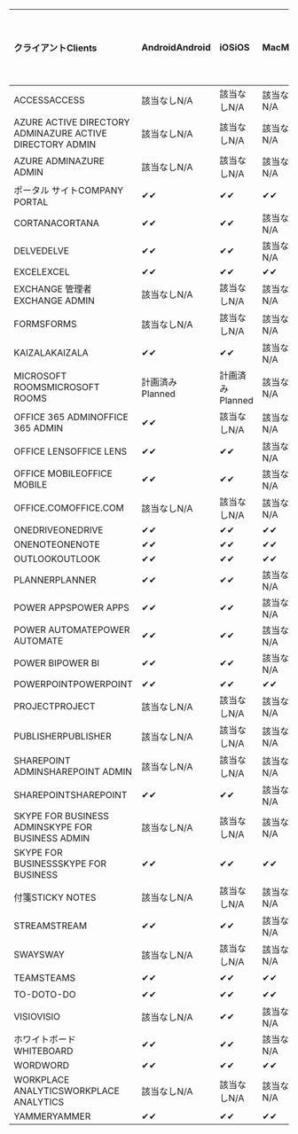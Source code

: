 <!-- This file is generated automatically. Changes made to this file will be overwritten.-->
|<span data-ttu-id="43084-101">クライアント</span><span class="sxs-lookup"><span data-stu-id="43084-101">Clients</span></span>|<span data-ttu-id="43084-102">Android</span><span class="sxs-lookup"><span data-stu-id="43084-102">Android</span></span>|<span data-ttu-id="43084-103">iOS</span><span class="sxs-lookup"><span data-stu-id="43084-103">iOS</span></span>|<span data-ttu-id="43084-104">Mac</span><span class="sxs-lookup"><span data-stu-id="43084-104">Mac</span></span>|<span data-ttu-id="43084-105">Windows 10</span><span class="sxs-lookup"><span data-stu-id="43084-105">Windows 10</span></span><br><span data-ttu-id="43084-106">Desktop</span><span class="sxs-lookup"><span data-stu-id="43084-106">Desktop</span></span>|<span data-ttu-id="43084-107">Windows 10</span><span class="sxs-lookup"><span data-stu-id="43084-107">Windows 10</span></span><br><span data-ttu-id="43084-108">モダン アプリ</span><span class="sxs-lookup"><span data-stu-id="43084-108">Modern Apps</span></span>|
|:-|:-|:-|:-|:-|:-|
|<span data-ttu-id="43084-109">ACCESS</span><span class="sxs-lookup"><span data-stu-id="43084-109">ACCESS</span></span>|<span data-ttu-id="43084-110">該当なし</span><span class="sxs-lookup"><span data-stu-id="43084-110">N/A</span></span>|<span data-ttu-id="43084-111">該当なし</span><span class="sxs-lookup"><span data-stu-id="43084-111">N/A</span></span>|<span data-ttu-id="43084-112">該当なし</span><span class="sxs-lookup"><span data-stu-id="43084-112">N/A</span></span>|<span data-ttu-id="43084-113">✔</span><span class="sxs-lookup"><span data-stu-id="43084-113">✔</span></span>|<span data-ttu-id="43084-114">該当なし</span><span class="sxs-lookup"><span data-stu-id="43084-114">N/A</span></span>|
|<span data-ttu-id="43084-115">AZURE ACTIVE DIRECTORY ADMIN</span><span class="sxs-lookup"><span data-stu-id="43084-115">AZURE ACTIVE DIRECTORY ADMIN</span></span>|<span data-ttu-id="43084-116">該当なし</span><span class="sxs-lookup"><span data-stu-id="43084-116">N/A</span></span>|<span data-ttu-id="43084-117">該当なし</span><span class="sxs-lookup"><span data-stu-id="43084-117">N/A</span></span>|<span data-ttu-id="43084-118">該当なし</span><span class="sxs-lookup"><span data-stu-id="43084-118">N/A</span></span>|<span data-ttu-id="43084-119">✔</span><span class="sxs-lookup"><span data-stu-id="43084-119">✔</span></span>|<span data-ttu-id="43084-120">該当なし</span><span class="sxs-lookup"><span data-stu-id="43084-120">N/A</span></span>|
|<span data-ttu-id="43084-121">AZURE ADMIN</span><span class="sxs-lookup"><span data-stu-id="43084-121">AZURE ADMIN</span></span>|<span data-ttu-id="43084-122">該当なし</span><span class="sxs-lookup"><span data-stu-id="43084-122">N/A</span></span>|<span data-ttu-id="43084-123">該当なし</span><span class="sxs-lookup"><span data-stu-id="43084-123">N/A</span></span>|<span data-ttu-id="43084-124">該当なし</span><span class="sxs-lookup"><span data-stu-id="43084-124">N/A</span></span>|<span data-ttu-id="43084-125">該当なし</span><span class="sxs-lookup"><span data-stu-id="43084-125">N/A</span></span>|<span data-ttu-id="43084-126">該当なし</span><span class="sxs-lookup"><span data-stu-id="43084-126">N/A</span></span>|
|<span data-ttu-id="43084-127">ポータル サイト</span><span class="sxs-lookup"><span data-stu-id="43084-127">COMPANY PORTAL</span></span>|<span data-ttu-id="43084-128">✔</span><span class="sxs-lookup"><span data-stu-id="43084-128">✔</span></span>|<span data-ttu-id="43084-129">✔</span><span class="sxs-lookup"><span data-stu-id="43084-129">✔</span></span>|<span data-ttu-id="43084-130">✔</span><span class="sxs-lookup"><span data-stu-id="43084-130">✔</span></span>|<span data-ttu-id="43084-131">該当なし</span><span class="sxs-lookup"><span data-stu-id="43084-131">N/A</span></span>|<span data-ttu-id="43084-132">✔</span><span class="sxs-lookup"><span data-stu-id="43084-132">✔</span></span>|
|<span data-ttu-id="43084-133">CORTANA</span><span class="sxs-lookup"><span data-stu-id="43084-133">CORTANA</span></span>|<span data-ttu-id="43084-134">✔</span><span class="sxs-lookup"><span data-stu-id="43084-134">✔</span></span>|<span data-ttu-id="43084-135">✔</span><span class="sxs-lookup"><span data-stu-id="43084-135">✔</span></span>|<span data-ttu-id="43084-136">該当なし</span><span class="sxs-lookup"><span data-stu-id="43084-136">N/A</span></span>|<span data-ttu-id="43084-137">該当なし</span><span class="sxs-lookup"><span data-stu-id="43084-137">N/A</span></span>|<span data-ttu-id="43084-138">✔</span><span class="sxs-lookup"><span data-stu-id="43084-138">✔</span></span>|
|<span data-ttu-id="43084-139">DELVE</span><span class="sxs-lookup"><span data-stu-id="43084-139">DELVE</span></span>|<span data-ttu-id="43084-140">✔</span><span class="sxs-lookup"><span data-stu-id="43084-140">✔</span></span>|<span data-ttu-id="43084-141">✔</span><span class="sxs-lookup"><span data-stu-id="43084-141">✔</span></span>|<span data-ttu-id="43084-142">該当なし</span><span class="sxs-lookup"><span data-stu-id="43084-142">N/A</span></span>|<span data-ttu-id="43084-143">該当なし</span><span class="sxs-lookup"><span data-stu-id="43084-143">N/A</span></span>|<span data-ttu-id="43084-144">該当なし</span><span class="sxs-lookup"><span data-stu-id="43084-144">N/A</span></span>|
|<span data-ttu-id="43084-145">EXCEL</span><span class="sxs-lookup"><span data-stu-id="43084-145">EXCEL</span></span>|<span data-ttu-id="43084-146">✔</span><span class="sxs-lookup"><span data-stu-id="43084-146">✔</span></span>|<span data-ttu-id="43084-147">✔</span><span class="sxs-lookup"><span data-stu-id="43084-147">✔</span></span>|<span data-ttu-id="43084-148">✔</span><span class="sxs-lookup"><span data-stu-id="43084-148">✔</span></span>|<span data-ttu-id="43084-149">✔</span><span class="sxs-lookup"><span data-stu-id="43084-149">✔</span></span>|<span data-ttu-id="43084-150">✔</span><span class="sxs-lookup"><span data-stu-id="43084-150">✔</span></span>|
|<span data-ttu-id="43084-151">EXCHANGE 管理者</span><span class="sxs-lookup"><span data-stu-id="43084-151">EXCHANGE ADMIN</span></span>|<span data-ttu-id="43084-152">該当なし</span><span class="sxs-lookup"><span data-stu-id="43084-152">N/A</span></span>|<span data-ttu-id="43084-153">該当なし</span><span class="sxs-lookup"><span data-stu-id="43084-153">N/A</span></span>|<span data-ttu-id="43084-154">該当なし</span><span class="sxs-lookup"><span data-stu-id="43084-154">N/A</span></span>|<span data-ttu-id="43084-155">✔</span><span class="sxs-lookup"><span data-stu-id="43084-155">✔</span></span>|<span data-ttu-id="43084-156">該当なし</span><span class="sxs-lookup"><span data-stu-id="43084-156">N/A</span></span>|
|<span data-ttu-id="43084-157">FORMS</span><span class="sxs-lookup"><span data-stu-id="43084-157">FORMS</span></span>|<span data-ttu-id="43084-158">該当なし</span><span class="sxs-lookup"><span data-stu-id="43084-158">N/A</span></span>|<span data-ttu-id="43084-159">該当なし</span><span class="sxs-lookup"><span data-stu-id="43084-159">N/A</span></span>|<span data-ttu-id="43084-160">該当なし</span><span class="sxs-lookup"><span data-stu-id="43084-160">N/A</span></span>|<span data-ttu-id="43084-161">該当なし</span><span class="sxs-lookup"><span data-stu-id="43084-161">N/A</span></span>|<span data-ttu-id="43084-162">該当なし</span><span class="sxs-lookup"><span data-stu-id="43084-162">N/A</span></span>|
|<span data-ttu-id="43084-163">KAIZALA</span><span class="sxs-lookup"><span data-stu-id="43084-163">KAIZALA</span></span>|<span data-ttu-id="43084-164">✔</span><span class="sxs-lookup"><span data-stu-id="43084-164">✔</span></span>|<span data-ttu-id="43084-165">✔</span><span class="sxs-lookup"><span data-stu-id="43084-165">✔</span></span>|<span data-ttu-id="43084-166">該当なし</span><span class="sxs-lookup"><span data-stu-id="43084-166">N/A</span></span>|<span data-ttu-id="43084-167">該当なし</span><span class="sxs-lookup"><span data-stu-id="43084-167">N/A</span></span>|<span data-ttu-id="43084-168">該当なし</span><span class="sxs-lookup"><span data-stu-id="43084-168">N/A</span></span>|
|<span data-ttu-id="43084-169">MICROSOFT ROOMS</span><span class="sxs-lookup"><span data-stu-id="43084-169">MICROSOFT ROOMS</span></span>|<span data-ttu-id="43084-170">計画済み</span><span class="sxs-lookup"><span data-stu-id="43084-170">Planned</span></span>|<span data-ttu-id="43084-171">計画済み</span><span class="sxs-lookup"><span data-stu-id="43084-171">Planned</span></span>|<span data-ttu-id="43084-172">該当なし</span><span class="sxs-lookup"><span data-stu-id="43084-172">N/A</span></span>|<span data-ttu-id="43084-173">該当なし</span><span class="sxs-lookup"><span data-stu-id="43084-173">N/A</span></span>|<span data-ttu-id="43084-174">該当なし</span><span class="sxs-lookup"><span data-stu-id="43084-174">N/A</span></span>|
|<span data-ttu-id="43084-175">OFFICE 365 ADMIN</span><span class="sxs-lookup"><span data-stu-id="43084-175">OFFICE 365 ADMIN</span></span>|<span data-ttu-id="43084-176">✔</span><span class="sxs-lookup"><span data-stu-id="43084-176">✔</span></span>|<span data-ttu-id="43084-177">該当なし</span><span class="sxs-lookup"><span data-stu-id="43084-177">N/A</span></span>|<span data-ttu-id="43084-178">該当なし</span><span class="sxs-lookup"><span data-stu-id="43084-178">N/A</span></span>|<span data-ttu-id="43084-179">該当なし</span><span class="sxs-lookup"><span data-stu-id="43084-179">N/A</span></span>|<span data-ttu-id="43084-180">該当なし</span><span class="sxs-lookup"><span data-stu-id="43084-180">N/A</span></span>|
|<span data-ttu-id="43084-181">OFFICE LENS</span><span class="sxs-lookup"><span data-stu-id="43084-181">OFFICE LENS</span></span>|<span data-ttu-id="43084-182">✔</span><span class="sxs-lookup"><span data-stu-id="43084-182">✔</span></span>|<span data-ttu-id="43084-183">✔</span><span class="sxs-lookup"><span data-stu-id="43084-183">✔</span></span>|<span data-ttu-id="43084-184">該当なし</span><span class="sxs-lookup"><span data-stu-id="43084-184">N/A</span></span>|<span data-ttu-id="43084-185">該当なし</span><span class="sxs-lookup"><span data-stu-id="43084-185">N/A</span></span>|<span data-ttu-id="43084-186">✔</span><span class="sxs-lookup"><span data-stu-id="43084-186">✔</span></span>|
|<span data-ttu-id="43084-187">OFFICE MOBILE</span><span class="sxs-lookup"><span data-stu-id="43084-187">OFFICE MOBILE</span></span>|<span data-ttu-id="43084-188">✔</span><span class="sxs-lookup"><span data-stu-id="43084-188">✔</span></span>|<span data-ttu-id="43084-189">✔</span><span class="sxs-lookup"><span data-stu-id="43084-189">✔</span></span>|<span data-ttu-id="43084-190">該当なし</span><span class="sxs-lookup"><span data-stu-id="43084-190">N/A</span></span>|<span data-ttu-id="43084-191">該当なし</span><span class="sxs-lookup"><span data-stu-id="43084-191">N/A</span></span>|<span data-ttu-id="43084-192">該当なし</span><span class="sxs-lookup"><span data-stu-id="43084-192">N/A</span></span>|
|<span data-ttu-id="43084-193">OFFICE.COM</span><span class="sxs-lookup"><span data-stu-id="43084-193">OFFICE.COM</span></span>|<span data-ttu-id="43084-194">該当なし</span><span class="sxs-lookup"><span data-stu-id="43084-194">N/A</span></span>|<span data-ttu-id="43084-195">該当なし</span><span class="sxs-lookup"><span data-stu-id="43084-195">N/A</span></span>|<span data-ttu-id="43084-196">該当なし</span><span class="sxs-lookup"><span data-stu-id="43084-196">N/A</span></span>|<span data-ttu-id="43084-197">該当なし</span><span class="sxs-lookup"><span data-stu-id="43084-197">N/A</span></span>|<span data-ttu-id="43084-198">✔</span><span class="sxs-lookup"><span data-stu-id="43084-198">✔</span></span>|
|<span data-ttu-id="43084-199">ONEDRIVE</span><span class="sxs-lookup"><span data-stu-id="43084-199">ONEDRIVE</span></span>|<span data-ttu-id="43084-200">✔</span><span class="sxs-lookup"><span data-stu-id="43084-200">✔</span></span>|<span data-ttu-id="43084-201">✔</span><span class="sxs-lookup"><span data-stu-id="43084-201">✔</span></span>|<span data-ttu-id="43084-202">✔</span><span class="sxs-lookup"><span data-stu-id="43084-202">✔</span></span>|<span data-ttu-id="43084-203">✔</span><span class="sxs-lookup"><span data-stu-id="43084-203">✔</span></span>|<span data-ttu-id="43084-204">✔</span><span class="sxs-lookup"><span data-stu-id="43084-204">✔</span></span>|
|<span data-ttu-id="43084-205">ONENOTE</span><span class="sxs-lookup"><span data-stu-id="43084-205">ONENOTE</span></span>|<span data-ttu-id="43084-206">✔</span><span class="sxs-lookup"><span data-stu-id="43084-206">✔</span></span>|<span data-ttu-id="43084-207">✔</span><span class="sxs-lookup"><span data-stu-id="43084-207">✔</span></span>|<span data-ttu-id="43084-208">✔</span><span class="sxs-lookup"><span data-stu-id="43084-208">✔</span></span>|<span data-ttu-id="43084-209">✔</span><span class="sxs-lookup"><span data-stu-id="43084-209">✔</span></span>|<span data-ttu-id="43084-210">✔</span><span class="sxs-lookup"><span data-stu-id="43084-210">✔</span></span>|
|<span data-ttu-id="43084-211">OUTLOOK</span><span class="sxs-lookup"><span data-stu-id="43084-211">OUTLOOK</span></span>|<span data-ttu-id="43084-212">✔</span><span class="sxs-lookup"><span data-stu-id="43084-212">✔</span></span>|<span data-ttu-id="43084-213">✔</span><span class="sxs-lookup"><span data-stu-id="43084-213">✔</span></span>|<span data-ttu-id="43084-214">✔</span><span class="sxs-lookup"><span data-stu-id="43084-214">✔</span></span>|<span data-ttu-id="43084-215">✔</span><span class="sxs-lookup"><span data-stu-id="43084-215">✔</span></span>|<span data-ttu-id="43084-216">✔</span><span class="sxs-lookup"><span data-stu-id="43084-216">✔</span></span>|
|<span data-ttu-id="43084-217">PLANNER</span><span class="sxs-lookup"><span data-stu-id="43084-217">PLANNER</span></span>|<span data-ttu-id="43084-218">✔</span><span class="sxs-lookup"><span data-stu-id="43084-218">✔</span></span>|<span data-ttu-id="43084-219">✔</span><span class="sxs-lookup"><span data-stu-id="43084-219">✔</span></span>|<span data-ttu-id="43084-220">該当なし</span><span class="sxs-lookup"><span data-stu-id="43084-220">N/A</span></span>|<span data-ttu-id="43084-221">該当なし</span><span class="sxs-lookup"><span data-stu-id="43084-221">N/A</span></span>|<span data-ttu-id="43084-222">該当なし</span><span class="sxs-lookup"><span data-stu-id="43084-222">N/A</span></span>|
|<span data-ttu-id="43084-223">POWER APPS</span><span class="sxs-lookup"><span data-stu-id="43084-223">POWER APPS</span></span>|<span data-ttu-id="43084-224">✔</span><span class="sxs-lookup"><span data-stu-id="43084-224">✔</span></span>|<span data-ttu-id="43084-225">✔</span><span class="sxs-lookup"><span data-stu-id="43084-225">✔</span></span>|<span data-ttu-id="43084-226">該当なし</span><span class="sxs-lookup"><span data-stu-id="43084-226">N/A</span></span>|<span data-ttu-id="43084-227">該当なし</span><span class="sxs-lookup"><span data-stu-id="43084-227">N/A</span></span>|<span data-ttu-id="43084-228">✔</span><span class="sxs-lookup"><span data-stu-id="43084-228">✔</span></span>|
|<span data-ttu-id="43084-229">POWER AUTOMATE</span><span class="sxs-lookup"><span data-stu-id="43084-229">POWER AUTOMATE</span></span>|<span data-ttu-id="43084-230">✔</span><span class="sxs-lookup"><span data-stu-id="43084-230">✔</span></span>|<span data-ttu-id="43084-231">✔</span><span class="sxs-lookup"><span data-stu-id="43084-231">✔</span></span>|<span data-ttu-id="43084-232">該当なし</span><span class="sxs-lookup"><span data-stu-id="43084-232">N/A</span></span>|<span data-ttu-id="43084-233">該当なし</span><span class="sxs-lookup"><span data-stu-id="43084-233">N/A</span></span>|<span data-ttu-id="43084-234">該当なし</span><span class="sxs-lookup"><span data-stu-id="43084-234">N/A</span></span>|
|<span data-ttu-id="43084-235">POWER BI</span><span class="sxs-lookup"><span data-stu-id="43084-235">POWER BI</span></span>|<span data-ttu-id="43084-236">✔</span><span class="sxs-lookup"><span data-stu-id="43084-236">✔</span></span>|<span data-ttu-id="43084-237">✔</span><span class="sxs-lookup"><span data-stu-id="43084-237">✔</span></span>|<span data-ttu-id="43084-238">該当なし</span><span class="sxs-lookup"><span data-stu-id="43084-238">N/A</span></span>|<span data-ttu-id="43084-239">✔</span><span class="sxs-lookup"><span data-stu-id="43084-239">✔</span></span>|<span data-ttu-id="43084-240">✔</span><span class="sxs-lookup"><span data-stu-id="43084-240">✔</span></span>|
|<span data-ttu-id="43084-241">POWERPOINT</span><span class="sxs-lookup"><span data-stu-id="43084-241">POWERPOINT</span></span>|<span data-ttu-id="43084-242">✔</span><span class="sxs-lookup"><span data-stu-id="43084-242">✔</span></span>|<span data-ttu-id="43084-243">✔</span><span class="sxs-lookup"><span data-stu-id="43084-243">✔</span></span>|<span data-ttu-id="43084-244">✔</span><span class="sxs-lookup"><span data-stu-id="43084-244">✔</span></span>|<span data-ttu-id="43084-245">✔</span><span class="sxs-lookup"><span data-stu-id="43084-245">✔</span></span>|<span data-ttu-id="43084-246">✔</span><span class="sxs-lookup"><span data-stu-id="43084-246">✔</span></span>|
|<span data-ttu-id="43084-247">PROJECT</span><span class="sxs-lookup"><span data-stu-id="43084-247">PROJECT</span></span>|<span data-ttu-id="43084-248">該当なし</span><span class="sxs-lookup"><span data-stu-id="43084-248">N/A</span></span>|<span data-ttu-id="43084-249">該当なし</span><span class="sxs-lookup"><span data-stu-id="43084-249">N/A</span></span>|<span data-ttu-id="43084-250">該当なし</span><span class="sxs-lookup"><span data-stu-id="43084-250">N/A</span></span>|<span data-ttu-id="43084-251">✔</span><span class="sxs-lookup"><span data-stu-id="43084-251">✔</span></span>|<span data-ttu-id="43084-252">該当なし</span><span class="sxs-lookup"><span data-stu-id="43084-252">N/A</span></span>|
|<span data-ttu-id="43084-253">PUBLISHER</span><span class="sxs-lookup"><span data-stu-id="43084-253">PUBLISHER</span></span>|<span data-ttu-id="43084-254">該当なし</span><span class="sxs-lookup"><span data-stu-id="43084-254">N/A</span></span>|<span data-ttu-id="43084-255">該当なし</span><span class="sxs-lookup"><span data-stu-id="43084-255">N/A</span></span>|<span data-ttu-id="43084-256">該当なし</span><span class="sxs-lookup"><span data-stu-id="43084-256">N/A</span></span>|<span data-ttu-id="43084-257">✔</span><span class="sxs-lookup"><span data-stu-id="43084-257">✔</span></span>|<span data-ttu-id="43084-258">該当なし</span><span class="sxs-lookup"><span data-stu-id="43084-258">N/A</span></span>|
|<span data-ttu-id="43084-259">SHAREPOINT ADMIN</span><span class="sxs-lookup"><span data-stu-id="43084-259">SHAREPOINT ADMIN</span></span>|<span data-ttu-id="43084-260">該当なし</span><span class="sxs-lookup"><span data-stu-id="43084-260">N/A</span></span>|<span data-ttu-id="43084-261">該当なし</span><span class="sxs-lookup"><span data-stu-id="43084-261">N/A</span></span>|<span data-ttu-id="43084-262">該当なし</span><span class="sxs-lookup"><span data-stu-id="43084-262">N/A</span></span>|<span data-ttu-id="43084-263">✔</span><span class="sxs-lookup"><span data-stu-id="43084-263">✔</span></span>|<span data-ttu-id="43084-264">該当なし</span><span class="sxs-lookup"><span data-stu-id="43084-264">N/A</span></span>|
|<span data-ttu-id="43084-265">SHAREPOINT</span><span class="sxs-lookup"><span data-stu-id="43084-265">SHAREPOINT</span></span>|<span data-ttu-id="43084-266">✔</span><span class="sxs-lookup"><span data-stu-id="43084-266">✔</span></span>|<span data-ttu-id="43084-267">✔</span><span class="sxs-lookup"><span data-stu-id="43084-267">✔</span></span>|<span data-ttu-id="43084-268">該当なし</span><span class="sxs-lookup"><span data-stu-id="43084-268">N/A</span></span>|<span data-ttu-id="43084-269">該当なし</span><span class="sxs-lookup"><span data-stu-id="43084-269">N/A</span></span>|<span data-ttu-id="43084-270">該当なし</span><span class="sxs-lookup"><span data-stu-id="43084-270">N/A</span></span>|
|<span data-ttu-id="43084-271">SKYPE FOR BUSINESS ADMIN</span><span class="sxs-lookup"><span data-stu-id="43084-271">SKYPE FOR BUSINESS ADMIN</span></span>|<span data-ttu-id="43084-272">該当なし</span><span class="sxs-lookup"><span data-stu-id="43084-272">N/A</span></span>|<span data-ttu-id="43084-273">該当なし</span><span class="sxs-lookup"><span data-stu-id="43084-273">N/A</span></span>|<span data-ttu-id="43084-274">該当なし</span><span class="sxs-lookup"><span data-stu-id="43084-274">N/A</span></span>|<span data-ttu-id="43084-275">✔</span><span class="sxs-lookup"><span data-stu-id="43084-275">✔</span></span>|<span data-ttu-id="43084-276">該当なし</span><span class="sxs-lookup"><span data-stu-id="43084-276">N/A</span></span>|
|<span data-ttu-id="43084-277">SKYPE FOR BUSINESS</span><span class="sxs-lookup"><span data-stu-id="43084-277">SKYPE FOR BUSINESS</span></span>|<span data-ttu-id="43084-278">✔</span><span class="sxs-lookup"><span data-stu-id="43084-278">✔</span></span>|<span data-ttu-id="43084-279">✔</span><span class="sxs-lookup"><span data-stu-id="43084-279">✔</span></span>|<span data-ttu-id="43084-280">✔</span><span class="sxs-lookup"><span data-stu-id="43084-280">✔</span></span>|<span data-ttu-id="43084-281">✔</span><span class="sxs-lookup"><span data-stu-id="43084-281">✔</span></span>|<span data-ttu-id="43084-282">該当なし</span><span class="sxs-lookup"><span data-stu-id="43084-282">N/A</span></span>|
|<span data-ttu-id="43084-283">付箋</span><span class="sxs-lookup"><span data-stu-id="43084-283">STICKY NOTES</span></span>|<span data-ttu-id="43084-284">該当なし</span><span class="sxs-lookup"><span data-stu-id="43084-284">N/A</span></span>|<span data-ttu-id="43084-285">該当なし</span><span class="sxs-lookup"><span data-stu-id="43084-285">N/A</span></span>|<span data-ttu-id="43084-286">該当なし</span><span class="sxs-lookup"><span data-stu-id="43084-286">N/A</span></span>|<span data-ttu-id="43084-287">該当なし</span><span class="sxs-lookup"><span data-stu-id="43084-287">N/A</span></span>|<span data-ttu-id="43084-288">✔</span><span class="sxs-lookup"><span data-stu-id="43084-288">✔</span></span>|
|<span data-ttu-id="43084-289">STREAM</span><span class="sxs-lookup"><span data-stu-id="43084-289">STREAM</span></span>|<span data-ttu-id="43084-290">✔</span><span class="sxs-lookup"><span data-stu-id="43084-290">✔</span></span>|<span data-ttu-id="43084-291">✔</span><span class="sxs-lookup"><span data-stu-id="43084-291">✔</span></span>|<span data-ttu-id="43084-292">該当なし</span><span class="sxs-lookup"><span data-stu-id="43084-292">N/A</span></span>|<span data-ttu-id="43084-293">該当なし</span><span class="sxs-lookup"><span data-stu-id="43084-293">N/A</span></span>|<span data-ttu-id="43084-294">該当なし</span><span class="sxs-lookup"><span data-stu-id="43084-294">N/A</span></span>|
|<span data-ttu-id="43084-295">SWAY</span><span class="sxs-lookup"><span data-stu-id="43084-295">SWAY</span></span>|<span data-ttu-id="43084-296">該当なし</span><span class="sxs-lookup"><span data-stu-id="43084-296">N/A</span></span>|<span data-ttu-id="43084-297">該当なし</span><span class="sxs-lookup"><span data-stu-id="43084-297">N/A</span></span>|<span data-ttu-id="43084-298">該当なし</span><span class="sxs-lookup"><span data-stu-id="43084-298">N/A</span></span>|<span data-ttu-id="43084-299">該当なし</span><span class="sxs-lookup"><span data-stu-id="43084-299">N/A</span></span>|<span data-ttu-id="43084-300">✔</span><span class="sxs-lookup"><span data-stu-id="43084-300">✔</span></span>|
|<span data-ttu-id="43084-301">TEAMS</span><span class="sxs-lookup"><span data-stu-id="43084-301">TEAMS</span></span>|<span data-ttu-id="43084-302">✔</span><span class="sxs-lookup"><span data-stu-id="43084-302">✔</span></span>|<span data-ttu-id="43084-303">✔</span><span class="sxs-lookup"><span data-stu-id="43084-303">✔</span></span>|<span data-ttu-id="43084-304">✔</span><span class="sxs-lookup"><span data-stu-id="43084-304">✔</span></span>|<span data-ttu-id="43084-305">✔</span><span class="sxs-lookup"><span data-stu-id="43084-305">✔</span></span>|<span data-ttu-id="43084-306">該当なし</span><span class="sxs-lookup"><span data-stu-id="43084-306">N/A</span></span>|
|<span data-ttu-id="43084-307">TO-DO</span><span class="sxs-lookup"><span data-stu-id="43084-307">TO-DO</span></span>|<span data-ttu-id="43084-308">✔</span><span class="sxs-lookup"><span data-stu-id="43084-308">✔</span></span>|<span data-ttu-id="43084-309">✔</span><span class="sxs-lookup"><span data-stu-id="43084-309">✔</span></span>|<span data-ttu-id="43084-310">✔</span><span class="sxs-lookup"><span data-stu-id="43084-310">✔</span></span>|<span data-ttu-id="43084-311">該当なし</span><span class="sxs-lookup"><span data-stu-id="43084-311">N/A</span></span>|<span data-ttu-id="43084-312">✔</span><span class="sxs-lookup"><span data-stu-id="43084-312">✔</span></span>|
|<span data-ttu-id="43084-313">VISIO</span><span class="sxs-lookup"><span data-stu-id="43084-313">VISIO</span></span>|<span data-ttu-id="43084-314">該当なし</span><span class="sxs-lookup"><span data-stu-id="43084-314">N/A</span></span>|<span data-ttu-id="43084-315">✔</span><span class="sxs-lookup"><span data-stu-id="43084-315">✔</span></span>|<span data-ttu-id="43084-316">該当なし</span><span class="sxs-lookup"><span data-stu-id="43084-316">N/A</span></span>|<span data-ttu-id="43084-317">✔</span><span class="sxs-lookup"><span data-stu-id="43084-317">✔</span></span>|<span data-ttu-id="43084-318">該当なし</span><span class="sxs-lookup"><span data-stu-id="43084-318">N/A</span></span>|
|<span data-ttu-id="43084-319">ホワイトボード</span><span class="sxs-lookup"><span data-stu-id="43084-319">WHITEBOARD</span></span>|<span data-ttu-id="43084-320">✔</span><span class="sxs-lookup"><span data-stu-id="43084-320">✔</span></span>|<span data-ttu-id="43084-321">✔</span><span class="sxs-lookup"><span data-stu-id="43084-321">✔</span></span>|<span data-ttu-id="43084-322">該当なし</span><span class="sxs-lookup"><span data-stu-id="43084-322">N/A</span></span>|<span data-ttu-id="43084-323">該当なし</span><span class="sxs-lookup"><span data-stu-id="43084-323">N/A</span></span>|<span data-ttu-id="43084-324">✔</span><span class="sxs-lookup"><span data-stu-id="43084-324">✔</span></span>|
|<span data-ttu-id="43084-325">WORD</span><span class="sxs-lookup"><span data-stu-id="43084-325">WORD</span></span>|<span data-ttu-id="43084-326">✔</span><span class="sxs-lookup"><span data-stu-id="43084-326">✔</span></span>|<span data-ttu-id="43084-327">✔</span><span class="sxs-lookup"><span data-stu-id="43084-327">✔</span></span>|<span data-ttu-id="43084-328">✔</span><span class="sxs-lookup"><span data-stu-id="43084-328">✔</span></span>|<span data-ttu-id="43084-329">✔</span><span class="sxs-lookup"><span data-stu-id="43084-329">✔</span></span>|<span data-ttu-id="43084-330">✔</span><span class="sxs-lookup"><span data-stu-id="43084-330">✔</span></span>|
|<span data-ttu-id="43084-331">WORKPLACE ANALYTICS</span><span class="sxs-lookup"><span data-stu-id="43084-331">WORKPLACE ANALYTICS</span></span>|<span data-ttu-id="43084-332">該当なし</span><span class="sxs-lookup"><span data-stu-id="43084-332">N/A</span></span>|<span data-ttu-id="43084-333">該当なし</span><span class="sxs-lookup"><span data-stu-id="43084-333">N/A</span></span>|<span data-ttu-id="43084-334">該当なし</span><span class="sxs-lookup"><span data-stu-id="43084-334">N/A</span></span>|<span data-ttu-id="43084-335">該当なし</span><span class="sxs-lookup"><span data-stu-id="43084-335">N/A</span></span>|<span data-ttu-id="43084-336">該当なし</span><span class="sxs-lookup"><span data-stu-id="43084-336">N/A</span></span>|
|<span data-ttu-id="43084-337">YAMMER</span><span class="sxs-lookup"><span data-stu-id="43084-337">YAMMER</span></span>|<span data-ttu-id="43084-338">✔</span><span class="sxs-lookup"><span data-stu-id="43084-338">✔</span></span>|<span data-ttu-id="43084-339">✔</span><span class="sxs-lookup"><span data-stu-id="43084-339">✔</span></span>|<span data-ttu-id="43084-340">✔</span><span class="sxs-lookup"><span data-stu-id="43084-340">✔</span></span>|<span data-ttu-id="43084-341">✔</span><span class="sxs-lookup"><span data-stu-id="43084-341">✔</span></span>|<span data-ttu-id="43084-342">N/A</span><span class="sxs-lookup"><span data-stu-id="43084-342">N/A</span></span>|
